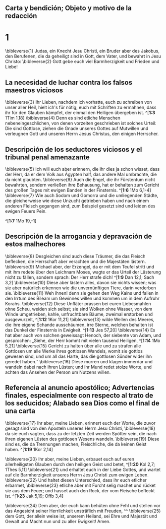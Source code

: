 ## Carta y bendición; Objeto y motivo de la redacción
# 1
\bibleverse{1} Judas, ein Knecht Jesu Christi, ein Bruder aber des Jakobus, den Berufenen, die da geheiligt sind in Gott, dem Vater, und bewahrt in Jesu Christo: \bibleverse{2} Gott gebe euch viel Barmherzigkeit und Frieden und Liebe! 



## La necesidad de luchar contra los falsos maestros viciosos
\bibleverse{3} Ihr Lieben, nachdem ich vorhatte, euch zu schreiben von unser aller Heil, hielt ich's für nötig, euch mit Schriften zu ermahnen, dass ihr für den Glauben kämpfet, der einmal den Heiligen übergeben ist. ^[**1:3** 1Tim 1,18] \bibleverse{4} Denn es sind etliche Menschen nebeneingeschlichen, von denen vorzeiten geschrieben ist solches Urteil: Die sind Gottlose, ziehen die Gnade unseres Gottes auf Mutwillen und verleugnen Gott und unseren Herrn Jesus Christus, den einigen Herrscher. 




## Descripción de los seductores viciosos y el tribunal penal amenazante
\bibleverse{5} Ich will euch aber erinnern, die ihr dies ja schon wisset, dass der Herr, da er dem Volk aus Ägypten half, das andere Mal umbrachte, die da nicht glaubten. \bibleverse{6} Auch die Engel, die ihr Fürstentum nicht bewahrten, sondern verließen ihre Behausung, hat er behalten zum Gericht des großen Tages mit ewigen Banden in der Finsternis. ^[**1:6** 1Mo 6,1-4] \bibleverse{7} Wie auch Sodom und Gomorra und die umliegenden Städte, die gleicherweise wie diese Unzucht getrieben haben und nach einem anderen Fleisch gegangen sind, zum Beispiel gesetzt sind und leiden des ewigen Feuers Pein. 

^[**1:7** 1Mo 19,-1] 
 

## Descripción de la arrogancia y depravación de estos malhechores
\bibleverse{8} Desgleichen sind auch diese Träumer, die das Fleisch beflecken, die Herrschaft aber verachten und die Majestäten lästern. \bibleverse{9} Michael aber, der Erzengel, da er mit dem Teufel stritt und mit ihm redete über den Leichnam Moses, wagte er das Urteil der Lästerung nicht zu fällen, sondern sprach: Der Herr strafe dich! ^[**1:9** Dan 12,1; Sach 3,2] \bibleverse{10} Diese aber lästern alles, davon sie nichts wissen; was sie aber natürlich erkennen wie die unvernünftigen Tiere, darin verderben sie. \bibleverse{11} Weh ihnen! denn sie gehen den Weg Kains und fallen in den Irrtum des Bileam um Gewinnes willen und kommen um in dem Aufruhr Korahs. \bibleverse{12} Diese Unfläter prassen bei euren Liebesmahlen ohne Scheu, weiden sich selbst; sie sind Wolken ohne Wasser, von dem Winde umgetrieben, kahle, unfruchtbare Bäume, zweimal erstorben und ausgewurzelt, ^[**1:12** 1Kor 11,21] \bibleverse{13} wilde Wellen des Meeres, die ihre eigene Schande ausschäumen, irre Sterne, welchen behalten ist das Dunkel der Finsternis in Ewigkeit. ^[**1:13** Jes 57,20] \bibleverse{14} Es hat aber auch von solchen geweissagt Henoch, der siebente von Adam, und gesprochen: „Siehe, der Herr kommt mit vielen tausend Heiligen, ^[**1:14** 1Mo 5,21] \bibleverse{15} Gericht zu halten über alle und zu strafen alle Gottlosen um alle Werke ihres gottlosen Wandels, womit sie gottlos gewesen sind, und um all das Harte, das die gottlosen Sünder wider ihn geredet haben.“ \bibleverse{16} Diese murren und klagen immerdar und wandeln dabei nach ihren Lüsten; und ihr Mund redet stolze Worte, und achten das Ansehen der Person um Nutzens willen. 


   

## Referencia al anuncio apostólico; Advertencias finales, especialmente con respecto al trato de los seducidos; Alabado sea Dios como el final de una carta
\bibleverse{17} Ihr aber, meine Lieben, erinnert euch der Worte, die zuvor gesagt sind von den Aposteln unseres Herrn Jesu Christi, \bibleverse{18} da sie euch sagten, dass zu der letzten Zeit werden Spötter sein, die nach ihren eigenen Lüsten des gottlosen Wesens wandeln. \bibleverse{19} Diese sind es, die da Trennungen machen, Fleischliche, die da keinen Geist haben. 
^[**1:19** 1Kor 2,14] 


\bibleverse{20} Ihr aber, meine Lieben, erbauet euch auf euren allerheiligsten Glauben durch den heiligen Geist und betet, ^[**1:20** Kol 2,7; 1Thes 5,11] \bibleverse{21} und erhaltet euch in der Liebe Gottes, und wartet auf die Barmherzigkeit unseres Herrn Jesu Christi zum ewigen Leben. \bibleverse{22} Und haltet diesen Unterschied, dass ihr euch etlicher erbarmet, \bibleverse{23} etliche aber mit Furcht selig machet und rücket sie aus dem Feuer; und hasset auch den Rock, der vom Fleische befleckt ist. 
^[**1:23** Jak 5,19; Offb 3,4] 
 

\bibleverse{24} Dem aber, der euch kann behüten ohne Fehl und stellen vor das Angesicht seiner Herrlichkeit unsträflich mit Freuden, ^^ \bibleverse{25} dem Gott, der allein weise ist, unserem Heiland, sei Ehre und Majestät und Gewalt und Macht nun und zu aller Ewigkeit! Amen.